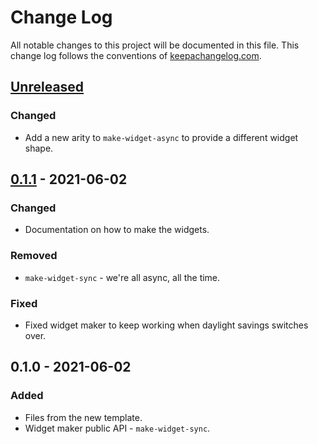 # Change Log
All notable changes to this project will be documented in this file. This change log follows the conventions of [keepachangelog.com](http://keepachangelog.com/).

## [Unreleased]
### Changed
- Add a new arity to `make-widget-async` to provide a different widget shape.

## [0.1.1] - 2021-06-02
### Changed
- Documentation on how to make the widgets.

### Removed
- `make-widget-sync` - we're all async, all the time.

### Fixed
- Fixed widget maker to keep working when daylight savings switches over.

## 0.1.0 - 2021-06-02
### Added
- Files from the new template.
- Widget maker public API - `make-widget-sync`.

[Unreleased]: https://sourcehost.site/your-name/./compare/0.1.1...HEAD
[0.1.1]: https://sourcehost.site/your-name/./compare/0.1.0...0.1.1
